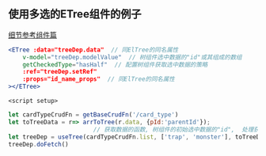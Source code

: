 ## 使用多选的ETree组件的例子

[细节参考组件篇](/c7tDocs/ETree.html)

```jsx
<ETree :data="treeDep.data"  // 同ElTree的同名属性
    v-model="treeDep.modelValue"  // 树组件选中数据的"id"或其组成的数组
    getCheckedType="hasHalf"  // 配置树组件获取选中数据的策略
    :ref="treeDep.setRef"
    :props="id_name_props"  // 同ElTree的同名属性
></ETree>
```

`<script setup>`

```js
let cardTypeCrudFn = getBaseCrudFn('/card_type')
let toTreeData = r=> arrToTree(r.data, {pId:'parentId'});
                        // 获取数据的函数, 树组件的初始选中数据的"id",  处理获取到的原始数据
let treeDep = useTree(cardTypeCrudFn.list, ['trap', 'monster'], toTreeData)
treeDep.doFetch()
```

